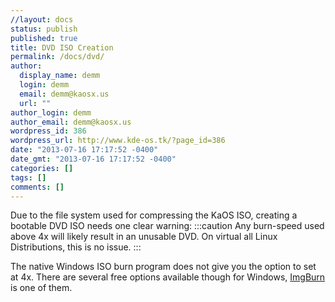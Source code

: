 ```yaml
---
//layout: docs
status: publish
published: true
title: DVD ISO Creation
permalink: /docs/dvd/
author:
  display_name: demm
  login: demm
  email: demm@kaosx.us
  url: ""
author_login: demm
author_email: demm@kaosx.us
wordpress_id: 386
wordpress_url: http://www.kde-os.tk/?page_id=386
date: "2013-07-16 17:17:52 -0400"
date_gmt: "2013-07-16 17:17:52 -0400"
categories: []
tags: []
comments: []
---
```


Due to the file system used for compressing the KaOS ISO, creating a bootable DVD ISO needs one clear warning:
:::caution
Any burn-speed used above 4x will likely result in an unusable DVD. On virtual all Linux Distributions, this is no issue.
:::

The native Windows ISO burn program does not give you the option to set at 4x. There are several free options available though for Windows, [ImgBurn](http://www.imgburn.com/index.php?act=download) is one of them.
